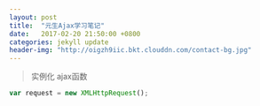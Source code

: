 ```yaml
---
layout: post
title:  "元生Ajax学习笔记"
date:   2017-02-20 21:50:00 +0800
categories: jekyll update
header-img: "http://oigzh9iic.bkt.clouddn.com/contact-bg.jpg"
---
```

>实例化  ajax函数

```js
var request = new XMLHttpRequest();
```